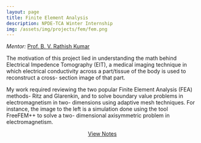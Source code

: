 ```yaml
---
layout: page
title: Finite Element Analysis
description: NPDE-TCA Winter Internship
img: /assets/img/projects/fem/fem.png
---
```


*Mentor:* [Prof. B. V. Rathish Kumar](http://iitk.ac.in/new/rathish-kumar-b-v)


The motivation of this project lied in understanding the math behind Electrical Impedence Tomography (EIT), a medical imaging technique in which electrical conductivity across a part/tissue of the body is used to reconstruct a cross- section image of that part.

My work required reviewing the two popular Finite Element Analysis (FEA) methods- Ritz and Glarenkin, and to solve boundary value problems in electromagnetism  in two- dimensions using adaptive mesh techniques. For instance, the image to the left is a simulation done using the tool FreeFEM++ to solve a two- dimensional axisymmetric problem in electromagnetism.

<p align="center">
    <a class="button" href="/assets/documents/projects/NPDE-TCA FEM.pdf"  target="_blank">View Notes</a>
</p>


<div class="img_true">
    <img class="col three" src="{{ site.baseurl }}/assets/img/projects/fem/coaxial_cable.png" alt="" title="FEM Analysis on a Co-Axial Cable"/>
</div>
